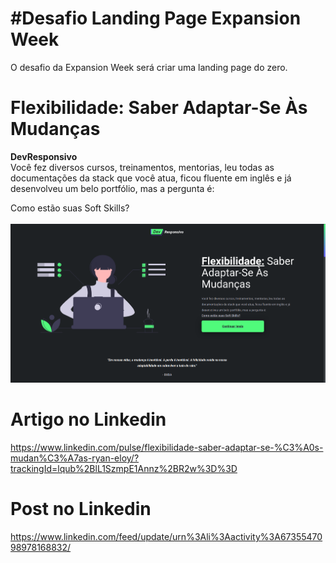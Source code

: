 # #Desafio Landing Page Expansion Week
O desafio da Expansion Week será criar uma landing page do zero.

# Flexibilidade: Saber Adaptar-Se Às Mudanças
**DevResponsivo**
<br />
Você fez diversos cursos, treinamentos, mentorias, leu todas as documentações da stack que você atua, ficou fluente em inglês e já desenvolveu um belo portfólio, mas a pergunta é:

Como estão suas Soft Skills?
<br /><br />
<img src="https://github.com/ryan-mf-eloy/lp-expansion-week/blob/main/src/assets/lp-print.png" />

# Artigo no Linkedin
https://www.linkedin.com/pulse/flexibilidade-saber-adaptar-se-%C3%A0s-mudan%C3%A7as-ryan-eloy/?trackingId=lqub%2BlL1SzmpE1Annz%2BR2w%3D%3D

# Post no Linkedin
https://www.linkedin.com/feed/update/urn%3Ali%3Aactivity%3A6735547098978168832/
